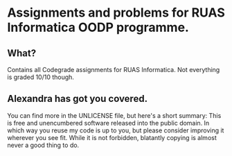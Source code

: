 # Assignments and problems for RUAS Informatica OODP programme.
## What?
Contains all Codegrade assignments for RUAS Informatica.
Not everything is graded 10/10 though.
## Alexandra has got you covered.
You can find more in the UNLICENSE file, but here's a short summary:
This is free and unencumbered software released into the public domain.
In which way you reuse my code is up to you, but please consider improving it wherever you see fit.
While it is not forbidden, blatantly copying is almost never a good thing to do.
